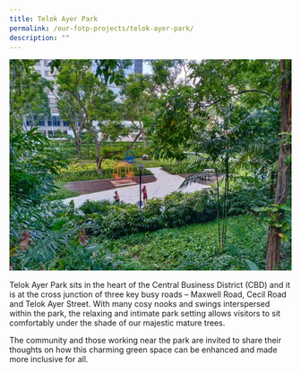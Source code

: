 ```yaml
---
title: Telok Ayer Park
permalink: /our-fotp-projects/telok-ayer-park/
description: ""
---
```

![Alt text for image on Isomer site](/images/TAP.jpg)

Telok Ayer Park sits in the heart of the Central Business District (CBD) and it is at the cross junction of three key busy roads – Maxwell Road, Cecil Road and Telok Ayer Street. With many cosy nooks and swings interspersed within the park, the relaxing and intimate park setting allows visitors to sit comfortably under the shade of our majestic mature trees. 

The community and those working near the park are invited to share their thoughts on how this charming green space can be enhanced and made more inclusive for all.